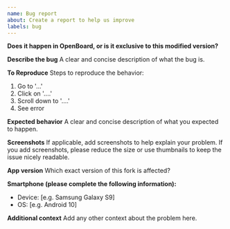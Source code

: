 ```yaml
---
name: Bug report
about: Create a report to help us improve
labels: bug
---
```


**Does it happen in OpenBoard, or is it exclusive to this modified version?**

**Describe the bug**
A clear and concise description of what the bug is.

**To Reproduce**
Steps to reproduce the behavior:
1. Go to '...'
2. Click on '....'
3. Scroll down to '....'
4. See error

**Expected behavior**
A clear and concise description of what you expected to happen.

**Screenshots**
If applicable, add screenshots to help explain your problem.
If you add screenshots, please reduce the size or use thumbnails to keep the issue nicely readable.

**App version**
Which exact version of this fork is affected?

**Smartphone (please complete the following information):**
 - Device: [e.g. Samsung Galaxy S9]
 - OS: [e.g. Android 10]

**Additional context**
Add any other context about the problem here.
